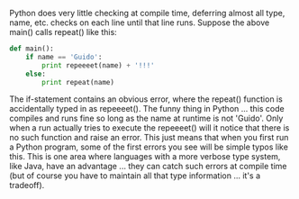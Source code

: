 Python does very little checking at compile time, deferring almost all type, name, etc. checks on each line until that line runs. Suppose the above main() calls repeat() like this:
    
```python   
def main():
    if name == 'Guido':
        print repeeeet(name) + '!!!'
    else:
        print repeat(name)
```    

The if-statement contains an obvious error, where the repeat() function is accidentally typed in as repeeeet(). The funny thing in Python ... this code compiles and runs fine so long as the name at runtime is not 'Guido'. Only when a run actually tries to execute the repeeeet() will it notice that there is no such function and raise an error. This just means that when you first run a Python program, some of the first errors you see will be simple typos like this. This is one area where languages with a more verbose type system, like Java, have an advantage ... they can catch such errors at compile time (but of course you have to maintain all that type information ... it's a tradeoff).
